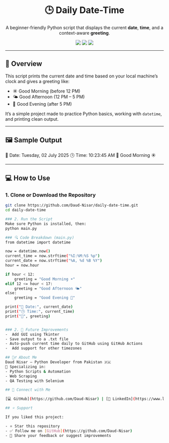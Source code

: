 <h1 align="center">🕒 Daily Date-Time</h1>

<p align="center">
  A beginner-friendly Python script that displays the current <strong>date</strong>, <strong>time</strong>, and a context-aware <strong>greeting</strong>.
</p>

<p align="center">
  <img src="https://img.shields.io/badge/Language-Python-blue?style=flat-square">
  <img src="https://img.shields.io/github/last-commit/Daud-Nisar/daily-date-time?style=flat-square">
  <img src="https://img.shields.io/github/repo-size/Daud-Nisar/daily-date-time?style=flat-square">
</p>

---

## 📌 Overview

This script prints the current date and time based on your local machine’s clock and gives a greeting like:

- ☀️ Good Morning (before 12 PM)
- 🌤️ Good Afternoon (12 PM – 5 PM)
- 🌙 Good Evening (after 5 PM)

It’s a simple project made to practice Python basics, working with `datetime`, and printing clean output.

---

## 🖼️ Sample Output

📅 Date: Tuesday, 02 July 2025
🕒 Time: 10:23:45 AM
👋 Good Morning ☀️

---

## 💻 How to Use

### 1. Clone or Download the Repository
```bash
git clone https://github.com/Daud-Nisar/daily-date-time.git
cd daily-date-time

### 2. Run the Script
Make sure Python is installed, then:
python main.py

### 🔍 Code Breakdown (main.py)
from datetime import datetime

now = datetime.now()
current_time = now.strftime("%I:%M:%S %p")
current_date = now.strftime("%A, %d %B %Y")
hour = now.hour

if hour < 12:
    greeting = "Good Morning ☀️"
elif 12 <= hour < 17:
    greeting = "Good Afternoon 🌤️"
else:
    greeting = "Good Evening 🌙"

print("📅 Date:", current_date)
print("🕒 Time:", current_time)
print("👋", greeting)


### 2. 🚀 Future Improvements
-  Add GUI using Tkinter
- Save output to a .txt file
- Auto-push current time daily to GitHub using GitHub Actions
-  Add support for other timezones

## 🙋‍♂️ About Me
Daud Nisar — Python Developer from Pakistan 🇵🇰
💼 Specializing in:
- Python Scripts & Automation
- Web Scraping
- QA Testing with Selenium

## 🔗 Connect with Me

[💻 GitHub](https://github.com/Daud-Nisar) | [💼 LinkedIn](https://www.linkedin.com/in/daud-nisar-aa88a9222/) | [🧰 Upwork](https://www.upwork.com/freelancers/~0152296150762df3c8?mp_source=share)

## ⭐️ Support

If you liked this project:

- ⭐️ Star this repository  
- ✅ Follow me on [GitHub](https://github.com/Daud-Nisar)  
- 💬 Share your feedback or suggest improvements





